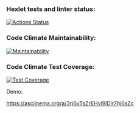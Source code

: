 ### Hexlet tests and linter status:
[![Actions Status](https://github.com/vancomm/backend-project-lvl2/workflows/hexlet-check/badge.svg)](https://github.com/vancomm/backend-project-lvl2/actions)

### Code Climate Maintainability:
[![Maintainability](https://api.codeclimate.com/v1/badges/42c3dcb4f0c33669944d/maintainability)](https://codeclimate.com/github/vancomm/backend-project-lvl2/maintainability)

### Code Climate Test Coverage:
[![Test Coverage](https://api.codeclimate.com/v1/badges/42c3dcb4f0c33669944d/test_coverage)](https://codeclimate.com/github/vancomm/backend-project-lvl2/test_coverage)

Demo:

https://asciinema.org/a/3rj6vTsZrEHvl9lDlr7hj6sZc